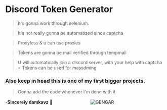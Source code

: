 # Discord Token Generator

>It's gonna work through selenium.

>It's not really gonna be automatized since captcha

>Proxyless & u can use proxies

>Tokens are gonna be mail verified through tempmail

>U will automatically join a discord server, with your help with captcha = Tokens can be used for massdming

### Also keep in head this is one of my first bigger projects.

>Gonna add the code whenever I'm done with it


 **-Sincerely damkavz** 💋
ㅤㅤㅤㅤㅤㅤㅤㅤㅤ![GENGAR](https://1.bp.blogspot.com/-D-RkhU9mizM/UnKKl-cXUVI/AAAAAAAAF5w/Xltvv91vW8M/s200/gengar+pokemon+gif.gif)
